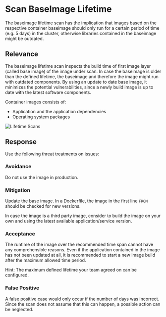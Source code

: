 # Scan BaseImage Lifetime
The baseimage lifetime scan has the implication that images based on the respective container baseimage should only run for a certain period of time (e.g. 5 days) in the cluster, otherwise libraries contained in the baseimage might be outdated.

## Relevance
The baseimage lifetime scan inspects the build time of first image layer (called base image) of the image under scan. In case the baseimage is older than the defined lifetime, the baseimage and therefore the image might run with outdated components.
By using an update to date base image, it minimizes the potential vulnerabilities, since a newly build image is up to date with the latest software components.

Container images consists of:
- Application and the application dependencies
- Operating system packages

![Lifetime Scans](lifetime-scans.png)

## Response
Use the following threat treatments on issues:

### Avoidance
Do not use the image in production.

### Mitigation
Update the base image. In a Dockerfile, the image in the first line `FROM` should be checked for new versions.

In case the image is a third party image, consider to build the image on your own and using the latest available application/service version.

### Acceptance
The runtime of the image over the recommended time span cannot have any comprehensible reasons. Even if the application contained in the image has not been updated at all, it is recommended to start a new image build after the maximum allowed time period.

Hint: The maximum defined lifetime your team agreed on can be configured.

### False Positive
A false positive case would only occur if the number of days was incorrect. Since the scan does not assume that this can happen, a possible action can be neglected.
